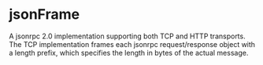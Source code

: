 jsonFrame
=========

A jsonrpc 2.0 implementation supporting both TCP and HTTP transports. The TCP implementation frames each jsonrpc request/response object with a length prefix, which specifies the length in bytes of the actual message.
